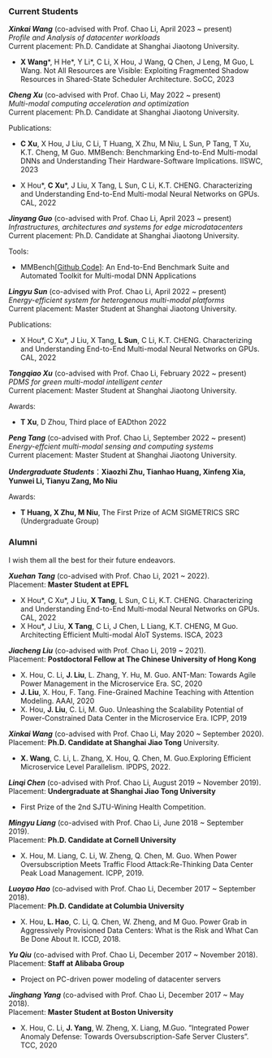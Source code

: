 

### Current Students
***Xinkai Wang*** (co-advised with Prof. Chao Li, April 2023 ~ present)<br>*Profile and Analysis of datacenter workloads*<br>Current placement: Ph.D. Candidate at Shanghai Jiaotong University. 

- **X Wang***, H He*, Y Li*, C Li, X Hou, J Wang, Q Chen, J Leng, M Guo, L Wang. Not All Resources are Visible: Exploiting Fragmented Shadow  Resources in Shared-State Scheduler Architecture. SoCC, 2023

***Cheng Xu*** (co-advised with Prof. Chao Li, May 2022 ~ present)<br>*Multi-modal computing acceleration and optimization*<br>Current placement: Ph.D. Candidate at Shanghai Jiaotong University. 

Publications: 

- **C Xu**, X Hou, J Liu, C Li, T Huang, X Zhu, M Niu, L Sun, P Tang, T Xu, K.T. Cheng, M Guo. MMBench: Benchmarking End-to-End Multi-modal DNNs and Understanding Their Hardware-Software Implications. IISWC, 2023

- X Hou*, **C Xu***, J Liu, X Tang, L Sun, C Li, K.T. CHENG. Characterizing and Understanding End-to-End Multi-modal Neural Networks on GPUs. CAL, 2022

***Jinyang Guo*** (co-advised with Prof. Chao Li, April 2023 ~ present)<br>*Infrastructures, architectures and systems for edge microdatacenters*<br>Current placement: Ph.D. Candidate at Shanghai Jiaotong University. 


Tools:
- MMBench[<a href="https://github.com/xfhelen/MMBench">Github Code</a>]: An End-to-End Benchmark Suite and Automated Toolkit for Multi-modal DNN Applications


***Lingyu Sun*** (co-advised with Prof. Chao Li, April 2022 ~ present)<br>*Energy-efficient system for heterogenous multi-modal platforms* <br>Current placement: Master Student at Shanghai Jiaotong University.

Publications: 

- X Hou*, C Xu*, J Liu, X Tang, **L Sun**, C Li, K.T. CHENG. Characterizing and Understanding End-to-End Multi-modal Neural Networks on GPUs. CAL, 2022


***Tongqiao Xu*** (co-advised with Prof. Chao Li, February 2022 ~ present) <br>*PDMS for green multi-modal intelligent center* <br>Current placement: Master Student at Shanghai Jiaotong University.

Awards:
- **T Xu**, D Zhou, Third place of EADthon 2022 

***Peng Tang*** (co-advised with Prof. Chao Li, September 2022 ~ present) <br>*Energy-effcient multi-modal sensing and computing systems* <br>Current placement: Master Student at Shanghai Jiaotong University.

***Undergraduate Students***：**Xiaozhi Zhu, Tianhao Huang, Xinfeng Xia, Yunwei Li, Tianyu Zang, Mo Niu**

Awards:
- **T Huang, X Zhu, M Niu**, The First Prize of ACM SIGMETRICS SRC (Undergraduate Group)


### Alumni
I wish them all the best for their future endeavors.

***Xuehan Tang*** (co-advised with Prof. Chao Li, 2021 ~ 2022).<br>Placement: **Master Student at EPFL**
- X Hou*, C Xu*, J Liu, **X Tang**, L Sun, C Li, K.T. CHENG. Characterizing and Understanding End-to-End Multi-modal Neural Networks on GPUs. CAL, 2022
- X Hou*, J Liu, **X Tang**, C Li, J Chen, L Liang, K.T. CHENG, M Guo. Architecting Efficient Multi-modal AIoT Systems. ISCA, 2023

***Jiacheng Liu*** (co-advised with Prof. Chao Li, 2019 ~ 2021).<br>Placement: **Postdoctoral Fellow at The Chinese University of Hong Kong**
- X. Hou, C. Li, **J. Liu**, L. Zhang, Y. Hu, M. Guo. ANT-Man: Towards Agile Power Management in the Microservice Era. SC, 2020
- **J. Liu**, X. Hou, F. Tang. Fine-Grained Machine Teaching with Attention Modeling. AAAI, 2020
- X. Hou, **J. Liu**, C. Li, M. Guo. Unleashing the Scalability Potential of Power-Constrained Data Center in the Microservice Era. ICPP, 2019

***Xinkai Wang*** (co-advised with Prof. Chao Li, May 2020 ~ September 2020). <br>Placement: **Ph.D. Candidate at Shanghai Jiao Tong** University. 
- **X. Wang**, C. Li, L. Zhang, X. Hou, Q. Chen, M. Guo.Exploring Efficient Microservice Level Parallelism. IPDPS, 2022.

***Linqi Chen*** (co-advised with Prof. Chao Li, August 2019 ~ November 2019). <br>Placement: **Undergraduate at Shanghai Jiao Tong University** 
- First Prize of the 2nd SJTU-Wining Health Competition.

***Mingyu Liang*** (co-advised with Prof. Chao Li, June 2018 ~ September 2019). <br>Placement: **Ph.D. Candidate at Cornell University**
- X. Hou, M. Liang, C. Li, W. Zheng, Q. Chen, M. Guo. When Power Oversubscription Meets Traffic Flood Attack:Re-Thinking Data Center Peak Load Management. ICPP, 2019.

***Luoyao Hao*** (co-advised with Prof. Chao Li, December 2017 ~ September 2018). <br>Placement: **Ph.D. Candidate at Columbia University**
- X. Hou, **L. Hao**, C. Li, Q. Chen, W. Zheng, and M Guo. Power Grab in Aggressively Provisioned Data Centers: What is the Risk and What Can Be Done About It. ICCD, 2018.

***Yu Qiu*** (co-advised with Prof. Chao Li, December 2017 ~ November 2018). <br>Placement: **Staff at Alibaba Group**
- Project on PC-driven power modeling of datacenter servers
    
***Jinghang Yang*** (co-advised with Prof. Chao Li, December 2017 ~ May 2018). <br>Placement: **Master Student at Boston University** 
- X. Hou, C. Li, **J. Yang**, W. Zheng, X. Liang, M.Guo. ”Integrated Power Anomaly Defense: Towards Oversubscription-Safe Server Clusters”. TCC, 2020
